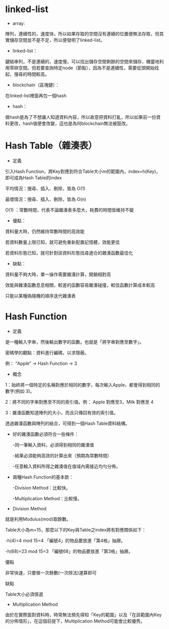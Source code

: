 #   linked-list

 * array: 
 
 陣列，連續性的，速度快，所以如果存取的空間沒有連續的位置便無法存取，但其實儲存空間並不是不足，所以便發明了linked-list。
 
 * linked-list：
 
 鍵結串列，不是連續的，速度慢，可以找出儲存空間剩餘的空間來儲存，機靈地利用零碎空間。但若要查詢特定node（節點），因為不是連續性，需要從頭開始找起，搜尋的時間較高。
 
 * blockchain（區塊鏈）：
 
 在linked-list裡面再包一個hash
 
 * hash：
 
 做hash是為了不想讓人知道資料內容，所以故意把資料打亂，所以如果前一份資料更改，hash值便會改變，這也是為何blockchain無法被竄改。

 
#     Hash Table（雜湊表）
* 定義

引入Hash Function，將Key對應到符合Table大小m的範圍內，index=h(Key)，即可成為Hash Table的index

平均情況：搜尋、插入、刪除，皆為 O(1)

最壞情況：搜尋、插入、刪除，皆為 O(n)

O(1) ：常數時間，代表不論雜湊表多麼大，耗費的時間皆維持不變

* 優點：

資料量大時，仍然維持常數時間的高效能

若資料數量上限已知，就可避免重新配置記憶體，效能更佳

若資料形態已知，就可針對該資料形態找尋適合的雜湊函數最佳化

* 缺點：

資料量不夠大時，單一操作需要雜湊計算，開銷相對高

效能與雜湊函數息息相關，較差的函數容易雜湊碰撞，較佳函數計算成本較高

只能以某種偽隨機的順序迭代雜湊表

#   Hash Function  
* 定義

是一種輸入字串，然後輸出數字的函數。也就是「將字串對應至數字」。

密碼學的觀點：資料進行編碼，以求隱蔽。

例： “Apple” → Hash Function → 3

* 概念

1：始終將一個特定的名稱對應於相同的數字，每次輸入Apple，都會得到相同的數字(例如 3)。

2：將不同的字串對應至不同的索引值。例： Apple 對應至3，Milk 對應至 4

3：雜湊函數知道陣列的大小，而且只傳回有效的索引值。

透過雜湊函數與陣列的結合，可得到一個Hash Table資料結構。

* 好的雜湊函數必須符合一些條件：

  -同一筆輸入資料，必須得到相同的雜湊值

  -結果必須能夠高效的計算出來（預期為常數時間）

  -任意輸入資料所得之雜湊值在值域內需接近均勻分佈。

* 兩種Hash Function的基本款：
 
   -Division Method：比較快。
   
   -Multiplication Method：比較慢。
   
* Division Method  

就是利用Modulus(mod)取餘數。

Table大小為m=15，那麼以下的Key與Table之index將有對應關係如下：

  -h(4)=4 mod 15=4 「編號4」的物品要放進「第4格」抽屜。
  
  -h(68)=23 mod 15=3 「編號68」的物品要放進「第3格」抽屜。
  
優點

非常快速，只要做一次餘數(一次除法)運算即可

缺點

Table大小必須慎選

* Multiplication Method

由於在實際面對資料時，時常無法預先得知「Key的範圍」以及「在該範圍內Key的分佈情形」，在這個前提下，Multiplication Method可能會比較優秀。



